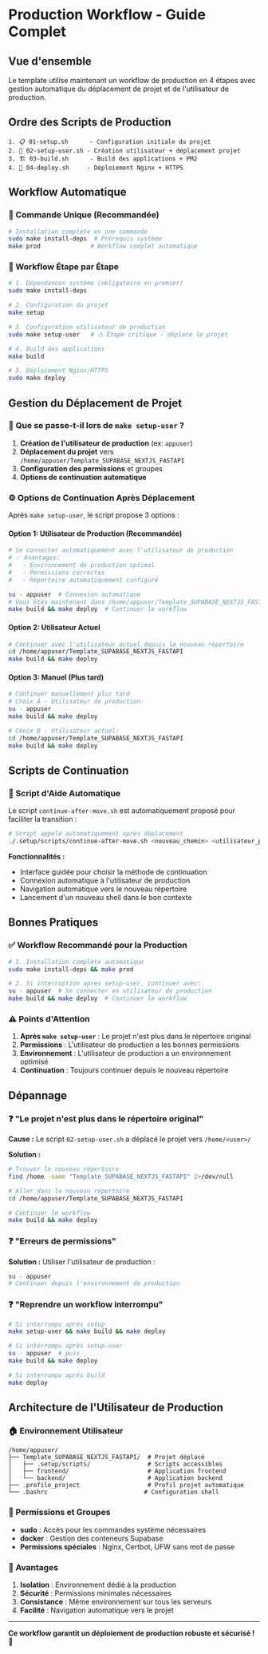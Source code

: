 # Production Workflow - Guide Complet

## Vue d'ensemble

Le template utilise maintenant un workflow de production en 4 étapes avec gestion automatique du déplacement de projet et de l'utilisateur de production.

## Ordre des Scripts de Production

```
1. 📋 01-setup.sh      - Configuration initiale du projet
2. 👤 02-setup-user.sh - Création utilisateur + déplacement projet  
3. 🏗️ 03-build.sh      - Build des applications + PM2
4. 🚀 04-deploy.sh     - Déploiement Nginx + HTTPS
```

## Workflow Automatique

### 🎯 Commande Unique (Recommandée)

```bash
# Installation complète en une commande
sudo make install-deps  # Prérequis système
make prod              # Workflow complet automatique
```

### 🔧 Workflow Étape par Étape

```bash
# 1. Dépendances système (obligatoire en premier)
sudo make install-deps

# 2. Configuration du projet
make setup

# 3. Configuration utilisateur de production
sudo make setup-user   # ⚠️ Étape critique - déplace le projet

# 4. Build des applications
make build

# 5. Déploiement Nginx/HTTPS
sudo make deploy
```

## Gestion du Déplacement de Projet

### 🔄 Que se passe-t-il lors de `make setup-user` ?

1. **Création de l'utilisateur de production** (ex: `appuser`)
2. **Déplacement du projet** vers `/home/appuser/Template_SUPABASE_NEXTJS_FASTAPI`
3. **Configuration des permissions** et groupes
4. **Options de continuation automatique**

### ⚙️ Options de Continuation Après Déplacement

Après `make setup-user`, le script propose 3 options :

#### Option 1: Utilisateur de Production (Recommandée)
```bash
# Se connecter automatiquement avec l'utilisateur de production
# ✅ Avantages: 
#   - Environnement de production optimal
#   - Permissions correctes
#   - Répertoire automatiquement configuré

su - appuser  # Connexion automatique
# Vous êtes maintenant dans /home/appuser/Template_SUPABASE_NEXTJS_FASTAPI
make build && make deploy  # Continuer le workflow
```

#### Option 2: Utilisateur Actuel
```bash
# Continuer avec l'utilisateur actuel depuis le nouveau répertoire
cd /home/appuser/Template_SUPABASE_NEXTJS_FASTAPI
make build && make deploy
```

#### Option 3: Manuel (Plus tard)
```bash
# Continuer manuellement plus tard
# Choix A - Utilisateur de production:
su - appuser
make build && make deploy

# Choix B - Utilisateur actuel:
cd /home/appuser/Template_SUPABASE_NEXTJS_FASTAPI  
make build && make deploy
```

## Scripts de Continuation

### 🔄 Script d'Aide Automatique

Le script `continue-after-move.sh` est automatiquement proposé pour faciliter la transition :

```bash
# Script appelé automatiquement après déplacement
./.setup/scripts/continue-after-move.sh <nouveau_chemin> <utilisateur_prod>
```

**Fonctionnalités :**
- Interface guidée pour choisir la méthode de continuation
- Connexion automatique à l'utilisateur de production
- Navigation automatique vers le nouveau répertoire
- Lancement d'un nouveau shell dans le bon contexte

## Bonnes Pratiques

### ✅ Workflow Recommandé pour la Production

```bash
# 1. Installation complète automatique
sudo make install-deps && make prod

# 2. Si interruption après setup-user, continuer avec:
su - appuser  # Se connecter en utilisateur de production
make build && make deploy  # Continuer le workflow
```

### ⚠️ Points d'Attention

1. **Après `make setup-user`** : Le projet n'est plus dans le répertoire original
2. **Permissions** : L'utilisateur de production a les bonnes permissions
3. **Environnement** : L'utilisateur de production a un environnement optimisé
4. **Continuation** : Toujours continuer depuis le nouveau répertoire

## Dépannage

### ❓ "Le projet n'est plus dans le répertoire original"

**Cause :** Le script `02-setup-user.sh` a déplacé le projet vers `/home/<user>/`

**Solution :**
```bash
# Trouver le nouveau répertoire
find /home -name "Template_SUPABASE_NEXTJS_FASTAPI" 2>/dev/null

# Aller dans le nouveau répertoire
cd /home/appuser/Template_SUPABASE_NEXTJS_FASTAPI

# Continuer le workflow
make build && make deploy
```

### ❓ "Erreurs de permissions"

**Solution :** Utiliser l'utilisateur de production :
```bash
su - appuser
# Continuer depuis l'environnement de production
```

### ❓ "Reprendre un workflow interrompu"

```bash
# Si interrompu après setup
make setup-user && make build && make deploy

# Si interrompu après setup-user
su - appuser  # puis
make build && make deploy

# Si interrompu après build
make deploy
```

## Architecture de l'Utilisateur de Production

### 🏠 Environnement Utilisateur

```
/home/appuser/
├── Template_SUPABASE_NEXTJS_FASTAPI/  # Projet déplacé
│   ├── .setup/scripts/                # Scripts accessibles
│   ├── frontend/                      # Application frontend
│   └── backend/                       # Application backend
├── .profile_project                   # Profil projet automatique
└── .bashrc                           # Configuration shell
```

### 🔐 Permissions et Groupes

- **sudo** : Accès pour les commandes système nécessaires
- **docker** : Gestion des conteneurs Supabase
- **Permissions spéciales** : Nginx, Certbot, UFW sans mot de passe

### 🎯 Avantages

1. **Isolation** : Environnement dédié à la production
2. **Sécurité** : Permissions minimales nécessaires
3. **Consistance** : Même environnement sur tous les serveurs
4. **Facilité** : Navigation automatique vers le projet

---

**Ce workflow garantit un déploiement de production robuste et sécurisé ! 🚀**